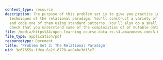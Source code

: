 ```yaml
---
content_type: resource
description: The purpose of this problem set is to give you practice in the basic
  techniques of the relational paradigm. You'll construct a variety of object models,
  and code one of them using standard patterns. You'll also do a small exercise to
  check that you understand some of the complexities of of mutable datatypes.
file: /media/https%3A/open-learning-course-data-rc.s3.amazonaws.com/6-005-elements-of-software-construction-fall-2008/3e67655afdea6a2f6778ac94be3d15e7_MIT6_005f08_pset03.pdf
file_type: application/pdf
resourcetype: Document
title: 'Problem Set 3: The Relational Paradigm'
uid: 3e67655a-fdea-6a2f-6778-ac94be3d15e7
---
```

